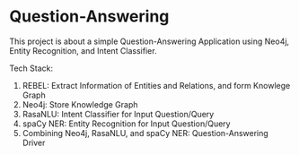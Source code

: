 # Question-Answering
This project is about a simple Question-Answering Application using Neo4j, Entity Recognition, and Intent Classifier.

Tech Stack:
1. REBEL: Extract Information of Entities and Relations, and form Knowlege Graph
2. Neo4j: Store Knowledge Graph
3. RasaNLU: Intent Classifier for Input Question/Query
4. spaCy NER: Entity Recognition for Input Question/Query
5. Combining Neo4j, RasaNLU, and spaCy NER: Question-Answering Driver

